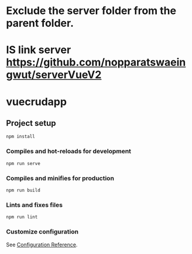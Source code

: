 # Exclude the server folder from the parent folder.
# IS link server https://github.com/nopparatswaeingwut/serverVueV2
# vuecrudapp

## Project setup
```
npm install
```

### Compiles and hot-reloads for development
```
npm run serve
```

### Compiles and minifies for production
```
npm run build
```

### Lints and fixes files
```
npm run lint
```

### Customize configuration
See [Configuration Reference](https://cli.vuejs.org/config/).
